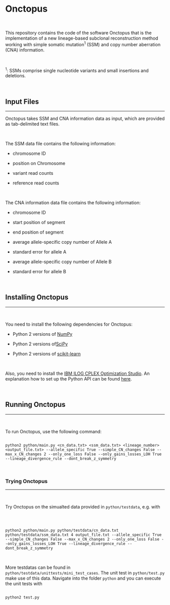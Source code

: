 # Onctopus

​

This repository contains the code of the software Onctopus that is the implementation of a new lineage-based subclonal reconstruction method working with simple somatic mutation<sup>1</sup> (SSM) and copy number aberration (CNA) information.

​

<sup>1</sup>: SSMs comprise single nucleotide variants and small insertions and deletions.

​

## Input Files

---

Onctopus takes SSM and CNA information data as input, which are provided as tab-delimited text files.

​

The SSM data file contains the following information:

- chromosome ID

- position on Chromosome

- variant read counts

- reference read counts

​

The CNA information data file contains the following information:

- chromosome ID

- start position of segment

- end position of segment

- average allele-specific copy number of Allele A

- standard error for allele A

- average allele-specific copy number of Allele B

- standard error for allele B

​

## Installing Onctopus

---

​

You need to install the following dependencies for Onctopus:

* Python 2 versions of [NumPy](http://www.numpy.org/)

* Python 2 versions of[SciPy](https://www.scipy.org/)

* Python 2 versions of [scikit-learn](https://scikit-learn.org)

​

Also, you need to install the [IBM ILOG CPLEX Optimization Studio](https://www.ibm.com/products/ilog-cplex-optimization-studio?mhq=cplex&mhsrc=ibmsearch_a). An explanation how to set up the Python API can be found [here](https://www.ibm.com/support/knowledgecenter/SSSA5P_12.7.1/ilog.odms.cplex.help/CPLEX/GettingStarted/topics/set_up/Python_setup.html).

​

## Running Onctopus

---

​

To run Onctopus, use the following command:

```

python2 python/main.py <cn_data.txt> <ssm_data.txt> <lineage_number> <output_file.txt> --allele_specific True --simple_CN_changes False --max_x_CN_changes 2 --only_one_loss False --only_gains_losses_LOH True --lineage_divergence_rule --dont_break_z_symmetry

```

​

### Trying Onctopus

---

​

Try Onctopus on the simualted data provided in `python/testdata`, e.g. with

​

```

python2 python/main.py python/testdata/cn_data.txt python/testdata/ssm_data.txt 4 output_file.txt --allele_specific True --simple_CN_changes False --max_x_CN_changes 2 --only_one_loss False --only_gains_losses_LOH True --lineage_divergence_rule --dont_break_z_symmetry

```

​

More testdatas can be found in `python/testdata/unittests/mini_test_cases`. The unit test in `python/test.py` make use of this data. Navigate into the folder `python` and you can execute the unit tests with 

```

python2 test.py

```

​

​

